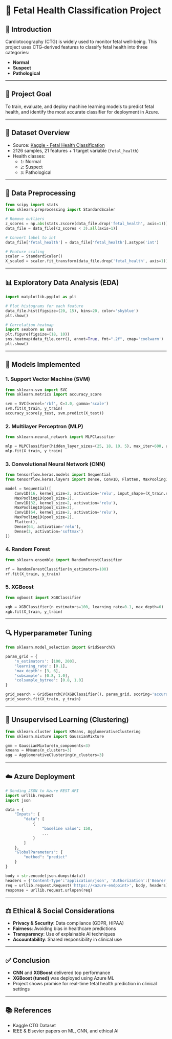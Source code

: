 # 🧠 Fetal Health Classification Project


## 📌 Introduction
Cardiotocography (CTG) is widely used to monitor fetal well-being. This project uses CTG-derived features to classify fetal health into three categories:  
- **Normal**  
- **Suspect**  
- **Pathological**

---

## 🎯 Project Goal
To train, evaluate, and deploy machine learning models to predict fetal health, and identify the most accurate classifier for deployment in Azure.

---

## 🧬 Dataset Overview
- Source: [Kaggle - Fetal Health Classification](https://www.kaggle.com/datasets/andrewmvd/fetal-health-classification)
- 2126 samples, 21 features + 1 target variable (`fetal_health`)
- Health classes:
  - `1`: Normal
  - `2`: Suspect
  - `3`: Pathological

---

## 🧹 Data Preprocessing

```python
from scipy import stats
from sklearn.preprocessing import StandardScaler

# Remove outliers
z_scores = np.abs(stats.zscore(data_file.drop('fetal_health', axis=1)))
data_file = data_file[(z_scores < 3).all(axis=1)]

# Convert label to int
data_file['fetal_health'] = data_file['fetal_health'].astype('int')

# Feature scaling
scaler = StandardScaler()
X_scaled = scaler.fit_transform(data_file.drop('fetal_health', axis=1))
```

---

## 📊 Exploratory Data Analysis (EDA)

```python
import matplotlib.pyplot as plt

# Plot histograms for each feature
data_file.hist(figsize=(20, 15), bins=20, color='skyblue')
plt.show()
```

```python
# Correlation heatmap
import seaborn as sns
plt.figure(figsize=(18, 10))
sns.heatmap(data_file.corr(), annot=True, fmt=".2f", cmap='coolwarm')
plt.show()
```

---

## 🤖 Models Implemented

### 1. Support Vector Machine (SVM)
```python
from sklearn.svm import SVC
from sklearn.metrics import accuracy_score

svm = SVC(kernel='rbf', C=3.0, gamma='scale')
svm.fit(X_train, y_train)
accuracy_score(y_test, svm.predict(X_test))
```

### 2. Multilayer Perceptron (MLP)
```python
from sklearn.neural_network import MLPClassifier

mlp = MLPClassifier(hidden_layer_sizes=(25, 18, 10, 5), max_iter=600, alpha=5.0)
mlp.fit(X_train, y_train)
```

### 3. Convolutional Neural Network (CNN)
```python
from tensorflow.keras.models import Sequential
from tensorflow.keras.layers import Dense, Conv1D, Flatten, MaxPooling1D

model = Sequential([
    Conv1D(16, kernel_size=2, activation='relu', input_shape=(X_train.shape[1], 1)),
    MaxPooling1D(pool_size=2),
    Conv1D(32, kernel_size=2, activation='relu'),
    MaxPooling1D(pool_size=2),
    Conv1D(64, kernel_size=2, activation='relu'),
    MaxPooling1D(pool_size=2),
    Flatten(),
    Dense(64, activation='relu'),
    Dense(3, activation='softmax')
])
```

### 4. Random Forest
```python
from sklearn.ensemble import RandomForestClassifier

rf = RandomForestClassifier(n_estimators=100)
rf.fit(X_train, y_train)
```

### 5. XGBoost
```python
from xgboost import XGBClassifier

xgb = XGBClassifier(n_estimators=100, learning_rate=0.1, max_depth=6)
xgb.fit(X_train, y_train)
```

---

## 🔍 Hyperparameter Tuning

```python
from sklearn.model_selection import GridSearchCV

param_grid = {
    'n_estimators': [100, 200],
    'learning_rate': [0.1],
    'max_depth': [3, 6],
    'subsample': [0.8, 1.0],
    'colsample_bytree': [0.8, 1.0]
}

grid_search = GridSearchCV(XGBClassifier(), param_grid, scoring='accuracy', cv=5)
grid_search.fit(X_train, y_train)
```

---

## 🔗 Unsupervised Learning (Clustering)

```python
from sklearn.cluster import KMeans, AgglomerativeClustering
from sklearn.mixture import GaussianMixture

gmm = GaussianMixture(n_components=3)
kmeans = KMeans(n_clusters=3)
agg = AgglomerativeClustering(n_clusters=3)
```

---

## ☁️ Azure Deployment

```python
# Sending JSON to Azure REST API
import urllib.request
import json

data = {
    "Inputs": {
        "data": [
            {
                "baseline value": 150,
                ...
            }
        ]
    },
    "GlobalParameters": {
        "method": "predict"
    }
}

body = str.encode(json.dumps(data))
headers = {'Content-Type':'application/json', 'Authorization':('Bearer YOUR_API_KEY')}
req = urllib.request.Request('https://<azure-endpoint>', body, headers)
response = urllib.request.urlopen(req)
```

---

## ⚖️ Ethical & Social Considerations
- **Privacy & Security**: Data compliance (GDPR, HIPAA)
- **Fairness**: Avoiding bias in healthcare predictions
- **Transparency**: Use of explainable AI techniques
- **Accountability**: Shared responsibility in clinical use

---

## ✅ Conclusion
- **CNN** and **XGBoost** delivered top performance
- **XGBoost (tuned)** was deployed using Azure ML
- Project shows promise for real-time fetal health prediction in clinical settings

---

## 📚 References
- Kaggle CTG Dataset  
- IEEE & Elsevier papers on ML, CNN, and ethical AI  
